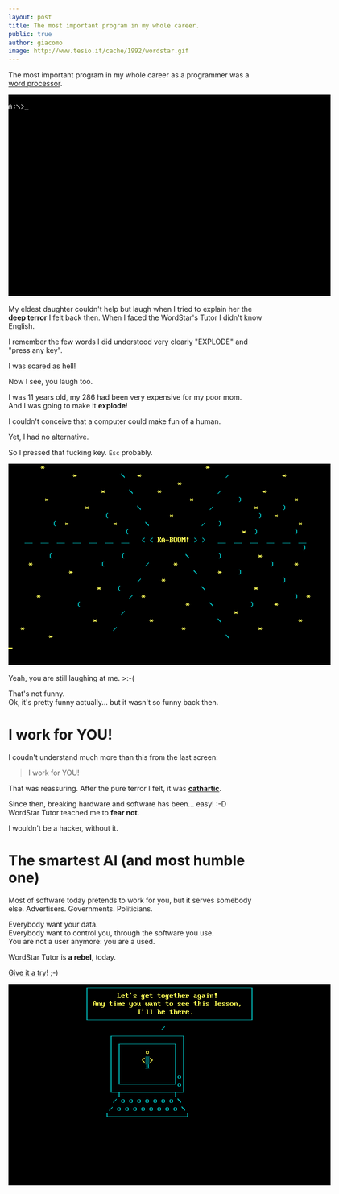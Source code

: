 ```yaml
---
layout: post
title: The most important program in my whole career.
public: true
author: giacomo
image: http://www.tesio.it/cache/1992/wordstar.gif
---
```

The most important program in my whole career as a programmer was a [word processor](https://en.wikipedia.org/wiki/WordStar).

<img src="/cache/1992/wordstar.gif" style="max-width: 649px;" title="WordStar's Tutor teaching me hacking"/>

My eldest daughter couldn't help but laugh when I tried to explain her
the **deep terror** I felt back then. When I faced the WordStar's Tutor
I didn't know English.  

I remember the few words I did understood very clearly "EXPLODE" and "press any key".

I was scared as hell!

Now I see, you laugh too.

I was 11 years old, my 286 had been very expensive for my poor mom.  
And I was going to make it **explode**!

I couldn't conceive that a computer could make fun of a human.

Yet, I had no alternative.

So I pressed that fucking key. `Esc` probably.

<img src="/cache/1992/teachme_006.png" style="max-width: 649px;" title="KA-BOOM! My precious 286... was exploding!"/>

Yeah, you are still laughing at me. >:-(

That's not funny.   
Ok, it's pretty funny actually... but it wasn't so funny back then.

# I work for YOU!

I coudn't understand much more than this from the last screen: 

> I work for YOU!

That was reassuring. After the pure terror I felt, it was [**cathartic**](https://en.wikipedia.org/wiki/Catharsis).

Since then, breaking hardware and software has been... easy! :-D  
WordStar Tutor teached me to **fear not**.

I wouldn't be a hacker, without it.

# The smartest AI (and most humble one)

Most of software today pretends to work for you, but it serves somebody else. Advertisers. Governments. Politicians.

Everybody want your data.  
Everybody want to control you, through the software you use.  
You are not a user anymore: you are a used.

WordStar Tutor is **a rebel**, today.

[Give it a try](/cache/1992/WordStar_Professional_4.00_for_DOS.7z)! ;-)

<img src="/cache/1992/goodbye.gif" style="max-width: 649px;" title="Goodbye from an AI way smarter than you might thing..."/>
